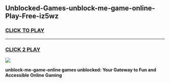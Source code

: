
## Unblocked-Games-unblock-me-game-online-Play-Free-iz5wz
<h3>
<a href="https://premium76.site?title=unblock-me-game-online&ref=09A">CLICK TO PLAY</a></h3>
<hr>

<h3>
<a href="https://premium76.site?title=unblock-me-game-online&ref=09A">CLICK 2 PLAY</a>
  
</h3>

<a href="https://premium76.site?title=unblock-me-game-online&ref=09A"><img src="https://clearcache.store/games.png"></a>


**unblock-me-game-online games unblocked: Your Gateway to Fun and Accessible Online Gaming**
